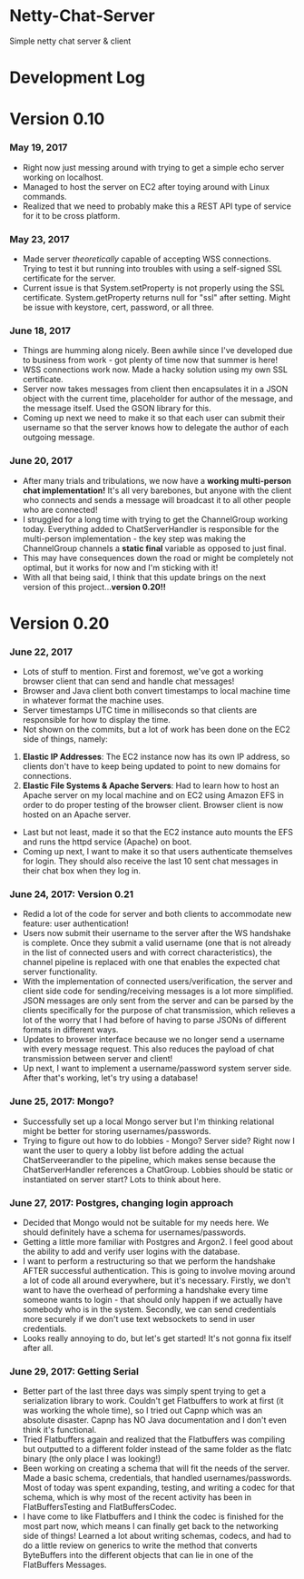 # Netty-Chat-Server
Simple netty chat server &amp; client

# Development Log

# Version 0.10 
### May 19, 2017
 - Right now just messing around with trying to get a simple echo server working on localhost.
 - Managed to host the server on EC2 after toying around with Linux commands.
 - Realized that we need to probably make this a REST API type of service for it to be cross platform.

### May 23, 2017
 - Made server *theoretically* capable of accepting WSS connections. Trying to test it but running into troubles with using a self-signed  SSL certificate for the server.
 - Current issue is that System.setProperty is not properly using the SSL certificate. System.getProperty returns null for "ssl" after setting. Might be issue with keystore, cert, password, or all three.

### June 18, 2017
 - Things are humming along nicely. Been awhile since I've developed due to business from work - got plenty of time now that summer is here!
 - WSS connections work now. Made a hacky solution using my own SSL certificate.
 - Server now takes messages from client then encapsulates it in a JSON object with the current time, placeholder for author of the message, and the message itself. Used the GSON library for this.
 - Coming up next we need to make it so that each user can submit their username so that the server knows how to delegate the author of each outgoing message. 
 
### June 20, 2017
 - After many trials and tribulations, we now have a **working multi-person chat implementation!** It's all very barebones, but anyone with the client who connects and sends a message will broadcast it to all other people who are connected!
 - I struggled for a long time with trying to get the ChannelGroup working today. Everything added to ChatServerHandler is responsible for the multi-person implementation - the key step was making the ChannelGroup channels a **static final** variable as opposed to just final. 
 - This may have consequences down the road or might be completely not optimal, but it works for now and I'm sticking with it!
 - With all that being said, I think that this update brings on the next version of this project...**version 0.20!!**
 
 # Version 0.20

### June 22, 2017
 - Lots of stuff to mention. First and foremost, we've got a working browser client that can send and handle chat messages! 
 - Browser and Java client both convert timestamps to local machine time in whatever format the machine uses.
 - Server timestamps UTC time in milliseconds so that clients are responsible for how to display the time.
 - Not shown on the commits, but a lot of work has been done on the EC2 side of things, namely:
 1. **Elastic IP Addresses**: The EC2 instance now has its own IP address, so clients don't have to keep being updated to point to new domains for connections.
 2. **Elastic File Systems & Apache Servers**: Had to learn how to host an Apache server on my local machine and on EC2 using Amazon EFS in order to do proper testing of the browser client. Browser client is now hosted on an Apache server.
 - Last but not least, made it so that the EC2 instance auto mounts the EFS and runs the httpd service (Apache) on boot.
 - Coming up next, I want to make it so that users authenticate themselves for login. They should also receive the last 10 sent chat messages in their chat box when they log in.
 
 ### June 24, 2017: Version 0.21
 - Redid a lot of the code for server and both clients to accommodate new feature: user authentication!
 - Users now submit their username to the server after the WS handshake is complete. Once they submit a valid username (one that is not already in the list of connected users and with correct characteristics), the channel pipeline is replaced with one that enables the expected chat server functionality.
 - With the implementation of connected users/verification, the server and client side code for sending/receiving messages is a lot more simplified. JSON messages are only sent from the server and can be parsed by the clients specifically for the purpose of chat transmission, which relieves a lot of the worry that I had before of having to parse JSONs of different formats in different ways.
 - Updates to browser interface because we no longer send a username with every message request. This also reduces the payload of chat transmission between server and client!
 - Up next, I want to implement a username/password system server side. After that's working, let's try using a database!
 
 ### June 25, 2017: Mongo?
 - Successfully set up a local Mongo server but I'm thinking relational might be better for storing usernames/passwords.
 - Trying to figure out how to do lobbies - Mongo? Server side? Right now I want the user to query a lobby list before adding the actual ChatServeerandler to the pipeline, which makes sense because the ChatServerHandler references a ChatGroup. Lobbies should be static or instantiated on server start? Lots to think about here.

### June 27, 2017: Postgres, changing login approach
 - Decided that Mongo would not be suitable for my needs here. We should definitely have a schema for usernames/passwords.
 - Getting a little more familiar with Postgres and Argon2. I feel good about the ability to add and verify user logins with the database. 
 - I want to perform a restructuring so that we perform the handshake AFTER successful authentication. This is going to involve moving around a lot of code all around everywhere, but it's necessary. Firstly, we don't want to have the overhead of performing a handshake every time someone wants to login - that should only happen if we actually have somebody who is in the system. Secondly, we can send credentials more securely if we don't use text websockets to send in user credentials.
 - Looks really annoying to do, but let's get started! It's not gonna fix itself after all.
 
 ### June 29, 2017: Getting Serial
 - Better part of the last three days was simply spent trying to get a serialization library to work. Couldn't get Flatbuffers to work at first (it was working the whole time), so I tried out Capnp which was an absolute disaster. Capnp has NO Java documentation and I don't even think it's functional.
 - Tried Flatbuffers again and realized that the Flatbuffers was compiling but outputted to a different folder instead of the same folder as the flatc binary (the only place I was looking!)
 - Been working on creating a schema that will fit the needs of the server. Made a basic schema, credentials, that handled usernames/passwords. Most of today was spent expanding, testing, and writing a codec for that schema, which is why most of the recent activity has been in FlatBuffersTesting and FlatBuffersCodec.
 - I have come to like Flatbuffers and I think the codec is finished for the most part now, which means I can finally get back to the networking side of things! Learned a lot about writing schemas, codecs, and had to do a little review on generics to write the method that converts ByteBuffers into the different objects that can lie in one of the FlatBuffers Messages.
